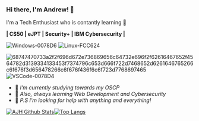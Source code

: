 ### Hi there, I'm Andrew! 👋

I'm a Tech Enthusiast who is contantly learning 🤘 

**| CS50 | eJPT | Security+ | IBM Cybersecurity |**

![Windows-0078D6](https://user-images.githubusercontent.com/74668676/197877034-54888128-8667-4eb1-8e16-100ad6ca8fef.svg)
![Linux-FCC624](https://user-images.githubusercontent.com/74668676/197877040-56f61d23-c74f-40c7-a1c4-6906f9fc06ad.svg)


![68747470733a2f2f696d672e736869656c64732e696f2f62616467652f4564782d3139334133453f7374796c653d666f722d7468652d6261646765266c6f676f3d656478266c6f676f436f6c6f723d7768697465](https://user-images.githubusercontent.com/74668676/197874940-4b80d19b-65ce-46e8-b8f6-45cac0035484.svg)
![VSCode-0078D4](https://user-images.githubusercontent.com/74668676/197876307-2e748cb5-e44e-4d09-b086-7d8b43f3d488.svg)



- 🔭 *I’m currently studying towards my OSCP*
- 🌱 *Also, always learning Web Development and Cybersecurity*
- 🤔 *P.S I’m looking for help with anything and everything!*


[![AJH Github Stats](https://github-readme-stats-sigma-five.vercel.app/api?username=AJHissh&count_private=true&show_icons=true&locale=en&layout=compact)](https://github.com/AJHissh)[![Top Langs](https://github-readme-stats-sigma-five.vercel.app/api/top-langs/?username=AJHissh&layout=compact)](https://github.com/AJHissh)





